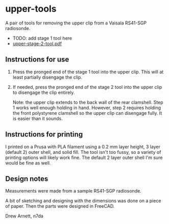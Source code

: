# upper-tools

A pair of tools for removing the upper clip from a Vaisala RS41-SGP radiosonde.

* TODO:  add stage 1 tool here
* [upper-stage-2-tool.pdf](upper-stage-2-tool.pdf)

## Instructions for use

1.  Press the pronged end of the stage 1 tool into the upper clip.  This will
    at least partially disengage the clip.

2.  If needed, press the pronged end of the stage 2 tool into the upper clip
    to disengage the clip entirely.

    Note:  the upper clip extends to the back wall of the rear clamshell.  Step
           1 works well enough holding in hand.  However, step 2 requires
           holding the front polystyrene clamshell so the upper clip can
           disengage fully.  It is easier than it sounds.

## Instructions for printing

I printed on a Prusa with PLA filament using a 0.2 mm layer height, 3 layer
(default 2) outer shell, and solid fill.  The tool isn't too fussy, so a
variety of printing options will likely work fine.  The default 2 layer outer
shell I'm sure would be fine as well.

## Design notes

Measurements were made from a sample RS41-SGP radiosonde.

A bit of sketching and designing with the dimensions was done on a piece of
paper.  Then the parts were designed in FreeCAD.

Drew Arnett, n7da
